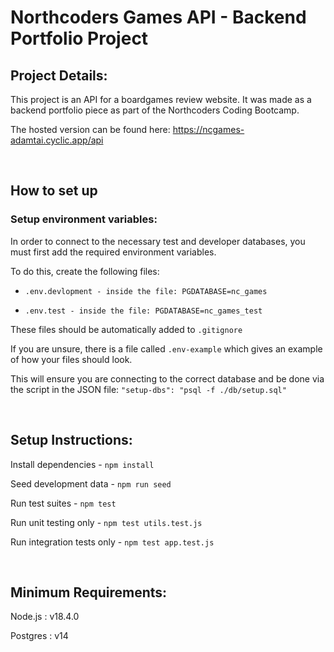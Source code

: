# Northcoders Games API - Backend Portfolio Project

## Project Details:

This project is an API for a boardgames review website. It was made as a backend portfolio piece as part of the Northcoders Coding Bootcamp.

The hosted version can be found here:
https://ncgames-adamtai.cyclic.app/api

<br>

## How to set up

### Setup environment variables:

In order to connect to the necessary test and developer databases, you must first add the required environment variables.

To do this, create the following files:

- `.env.devlopment - inside the file: PGDATABASE=nc_games`

- `.env.test - inside the file: PGDATABASE=nc_games_test`

These files should be automatically added to `.gitignore`

If you are unsure, there is a file called `.env-example` which gives an example of how your files should look.

This will ensure you are connecting to the correct database and be done via the script in the JSON file:
`"setup-dbs": "psql -f ./db/setup.sql"`

<br>

## Setup Instructions:

Install dependencies - `npm install`

Seed development data - `npm run seed`

Run test suites - `npm test`

Run unit testing only - `npm test utils.test.js`

Run integration tests only - `npm test app.test.js`

<br>

## Minimum Requirements:

Node.js : v18.4.0

Postgres : v14
